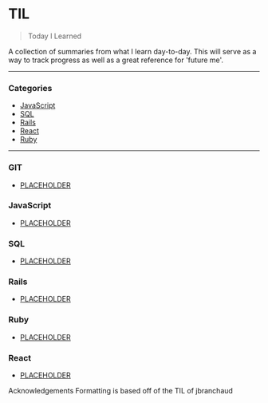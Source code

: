 # TIL

> Today I Learned

A collection of summaries from what I learn day-to-day. This will serve as a way to track progress as well as a great reference for 'future me'.

---

### Categories

* [JavaScript](#javascript)
* [SQL](#mysql)
* [Rails](#rails)
* [React](#react)
* [Ruby](#ruby)

---

### GIT
- [PLACEHOLDER](git/placeholder.md)

### JavaScript

- [PLACEHOLDER](javascript/placeholder.md)

### SQL

- [PLACEHOLDER](sql/placeholder.md)

### Rails

- [PLACEHOLDER](rails/placeholder.md)

### Ruby

- [PLACEHOLDER](ruby/placeholder.md)

### React

- [PLACEHOLDER](react/placeholder.md)


Acknowledgements
Formatting is based off of the TIL of jbranchaud 